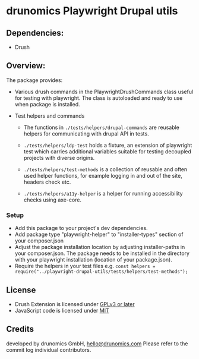 # drunomics Playwright Drupal utils

## Dependencies:

- Drush

## Overview:

The package provides:

* Various drush commands in the PlaywrightDrushCommands class useful for testing with playwright. The class is autoloaded and ready to use when package is installed.

* Test helpers and commands

  * The functions in `./tests/helpers/drupal-commands` are reusable helpers for communicating with drupal API in tests.

  * `./tests/helpers/ldp-test` holds a fixture, an extension of playwright test which carries additional variables suitable for testing decoupled projects with diverse origins.

  * `./tests/helpers/test-methods` is a collection of reusable and often used helper functions, for example logging in and out of the site, headers check etc.

  * `./tests/helpers/a11y-helper` is a helper for running accessibility checks using axe-core.

### Setup

* Add this package to your project's dev dependencies.
* Add package type "playwright-helper" to "installer-types" section of your composer.json
* Adjust the package installation location by adjusting installer-paths in your composer.json. The package needs to be installed in the directory with your playwright installation (location of your package.json). 
* Require the helpers in your test files e.g. `const helpers = require("../playwright-drupal-utils/tests/helpers/test-methods");`


## License

* Drush Extension is licensed under [GPLv3 or later](src/LICENSE)
* JavaScript code is licensed under [MIT](tests/LICENSE)

## Credits
 
  developed by drunomics GmbH, hello@drunomics.com
  Please refer to the commit log individual contributors.  
